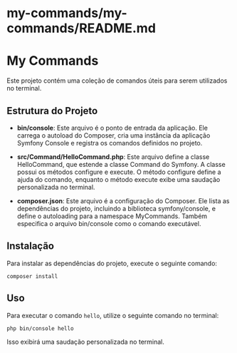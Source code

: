 # my-commands/my-commands/README.md

# My Commands

Este projeto contém uma coleção de comandos úteis para serem utilizados no terminal.

## Estrutura do Projeto

- **bin/console**: Este arquivo é o ponto de entrada da aplicação. Ele carrega o autoload do Composer, cria uma instância da aplicação Symfony Console e registra os comandos definidos no projeto.
  
- **src/Command/HelloCommand.php**: Este arquivo define a classe HelloCommand, que estende a classe Command do Symfony. A classe possui os métodos configure e execute. O método configure define a ajuda do comando, enquanto o método execute exibe uma saudação personalizada no terminal.

- **composer.json**: Este arquivo é a configuração do Composer. Ele lista as dependências do projeto, incluindo a biblioteca symfony/console, e define o autoloading para a namespace MyCommands. Também especifica o arquivo bin/console como o comando executável.

## Instalação

Para instalar as dependências do projeto, execute o seguinte comando:

```
composer install
```

## Uso

Para executar o comando `hello`, utilize o seguinte comando no terminal:

```
php bin/console hello
```

Isso exibirá uma saudação personalizada no terminal.
